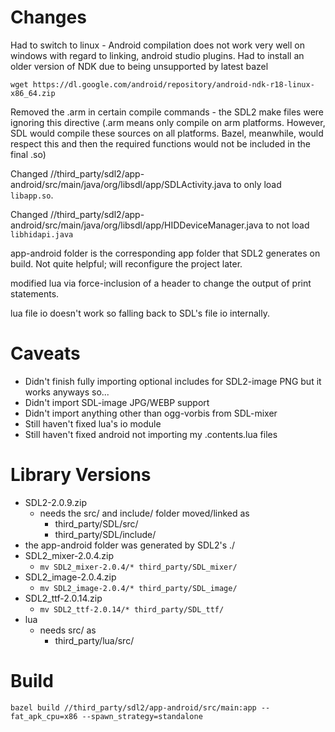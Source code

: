 # Changes

Had to switch to linux - Android compilation does not work very well on windows with regard to linking, android studio plugins.
Had to install an older version of NDK due to being unsupported by latest bazel

    wget https://dl.google.com/android/repository/android-ndk-r18-linux-x86_64.zip

Removed the .arm in certain compile commands - the SDL2 make files were ignoring this directive (.arm means only compile on arm platforms. However, SDL would compile these sources on all platforms. Bazel, meanwhile, would respect this and then the required functions would not be included in the final .so)

Changed //third_party/sdl2/app-android/src/main/java/org/libsdl/app/SDLActivity.java to only load `libapp.so`.

Changed //third_party/sdl2/app-android/src/main/java/org/libsdl/app/HIDDeviceManager.java to not load `libhidapi.java`

app-android folder is the corresponding app folder that SDL2 generates on build. Not quite helpful; will reconfigure the project later.

modified lua via force-inclusion of a header to change the output of print statements.

lua file io doesn't work so falling back to SDL's file io internally.

# Caveats

- Didn't finish fully importing optional includes for SDL2-image PNG but it works anyways so...
- Didn't import SDL-image JPG/WEBP support
- Didn't import anything other than ogg-vorbis from SDL-mixer
- Still haven't fixed lua's io module
- Still haven't fixed android not importing my .contents.lua files

# Library Versions

- SDL2-2.0.9.zip
    - needs the src/ and include/ folder moved/linked as 
    	- third_party/SDL/src/
	    - third_party/SDL/include/
- the app-android folder was generated by SDL2's ./
- SDL2_mixer-2.0.4.zip
    - `mv SDL2_mixer-2.0.4/* third_party/SDL_mixer/`
- SDL2_image-2.0.4.zip
    - `mv SDL2_image-2.0.4/* third_party/SDL_image/`
- SDL2_ttf-2.0.14.zip
    - `mv SDL2_ttf-2.0.14/* third_party/SDL_ttf/`
- lua
	- needs src/ as
	    - third_party/lua/src/
# Build

    bazel build //third_party/sdl2/app-android/src/main:app --fat_apk_cpu=x86 --spawn_strategy=standalone
